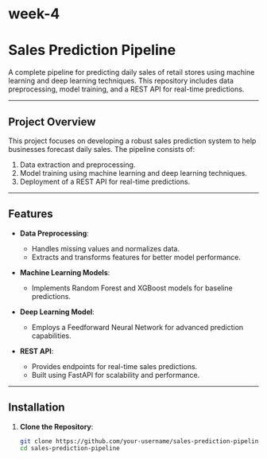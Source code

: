 # week-4
# **Sales Prediction Pipeline**

A complete pipeline for predicting daily sales of retail stores using machine learning and deep learning techniques. This repository includes data preprocessing, model training, and a REST API for real-time predictions.

---

## **Project Overview**

This project focuses on developing a robust sales prediction system to help businesses forecast daily sales. The pipeline consists of:
1. Data extraction and preprocessing.
2. Model training using machine learning and deep learning techniques.
3. Deployment of a REST API for real-time predictions.

---

## **Features**

- **Data Preprocessing**:
  - Handles missing values and normalizes data.
  - Extracts and transforms features for better model performance.

- **Machine Learning Models**:
  - Implements Random Forest and XGBoost models for baseline predictions.

- **Deep Learning Model**:
  - Employs a Feedforward Neural Network for advanced prediction capabilities.

- **REST API**:
  - Provides endpoints for real-time sales predictions.
  - Built using FastAPI for scalability and performance.

---

## **Installation**

1. **Clone the Repository**:
   ```bash
   git clone https://github.com/your-username/sales-prediction-pipeline.git
   cd sales-prediction-pipeline
